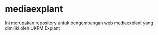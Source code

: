 # mediaexplant
Ini merupakan repository untuk pengembangan web mediaexplant yang dimiliki oleh UKPM Explant
